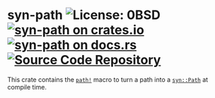 # syn-path ![License: 0BSD](https://img.shields.io/badge/license-0BSD-blue) [![syn-path on crates.io](https://img.shields.io/crates/v/syn-path)](https://crates.io/crates/syn-path) [![syn-path on docs.rs](https://docs.rs/syn-path/badge.svg)](https://docs.rs/syn-path) [![Source Code Repository](https://img.shields.io/badge/Code-On%20GitHub-blue?logo=GitHub)](https://github.com/msrd0/syn-path)

This crate contains the [`path!`][__link0] macro to turn a path into a [`syn::Path`][__link1] at compile time.


 [__cargo_doc2readme_dependencies_info]: ggGkYW0BYXSEGyDwipHVMb5RGxgd3zutc1TvG3ARKV4UcQ1NGyM1aXabIPYbYXKEGzl_tNYitacBG6wO4y47tcqEG2D0wHaG_EkXG7er3E7Ij9xbYWSCgmNzeW5lMi4wLjKDaHN5bi1wYXRoZTIuMC4waHN5bl9wYXRo
 [__link0]: https://docs.rs/syn-path/2.0.0/syn_path/macro.path.html
 [__link1]: https://docs.rs/syn/2.0.2/syn/?search=Path

